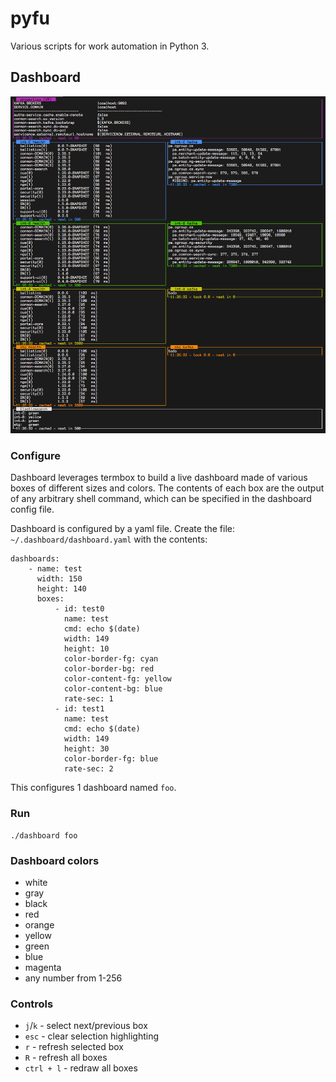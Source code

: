 # pyfu
Various scripts for work automation in Python 3.

## Dashboard

![dashboard example screenshot](screenshots/dashboard.png)

### Configure

Dashboard leverages termbox to build a live dashboard made of various boxes of
different sizes and colors.  The contents of each box are the output of any
arbitrary shell command, which can be specified in the dashboard config file.

Dashboard is configured by a yaml file.  Create the file:
`~/.dashboard/dashboard.yaml` with the contents:

```
dashboards:
    - name: test
      width: 150
      height: 140
      boxes:
          - id: test0
            name: test
            cmd: echo $(date)
            width: 149
            height: 10
            color-border-fg: cyan
            color-border-bg: red
            color-content-fg: yellow
            color-content-bg: blue
            rate-sec: 1
          - id: test1
            name: test
            cmd: echo $(date)
            width: 149
            height: 30
            color-border-fg: blue
            rate-sec: 2
```

This configures 1 dashboard named `foo`.

### Run

```
./dashboard foo
```

### Dashboard colors

* white
* gray
* black
* red
* orange
* yellow
* green
* blue
* magenta
* any number from 1-256

### Controls

* `j`/`k` - select next/previous box
* `esc` - clear selection highlighting
* `r` - refresh selected box
* `R` - refresh all boxes
* `ctrl + l` - redraw all boxes

